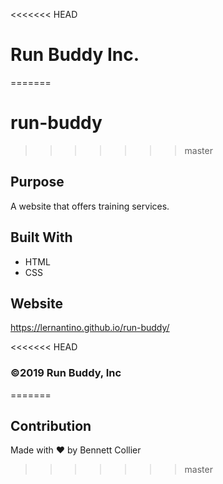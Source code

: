 <<<<<<< HEAD
# Run Buddy Inc.
=======
# run-buddy
>>>>>>> master

## Purpose
A website that offers training services.

## Built With
* HTML
* CSS

## Website
https://lernantino.github.io/run-buddy/

<<<<<<< HEAD
### ©️2019 Run Buddy, Inc 
=======
## Contribution
Made with ❤️ by Bennett Collier
>>>>>>> master
